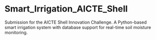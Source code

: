 # Smart_Irrigation_AICTE_Shell
Submission for the AICTE Shell Innovation Challenge. A Python-based smart irrigation system with database support for real-time soil moisture monitoring.
